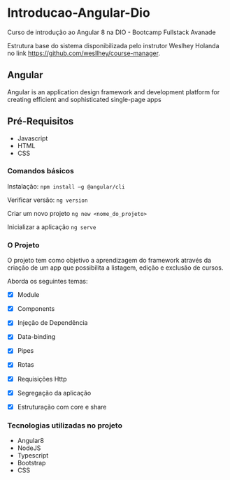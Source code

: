 # Introducao-Angular-Dio
Curso de introdução ao Angular 8 na DIO - Bootcamp Fullstack Avanade

Estrutura base do sistema disponibilizada pelo instrutor Weslhey Holanda no link https://github.com/wesllhey/course-manager.

## Angular
Angular is an application design framework and development platform for creating efficient and sophisticated single-page apps

## Pré-Requisitos
* Javascript
* HTML
* CSS

### Comandos básicos

Instalação:
```npm install –g @angular/cli```

Verificar versão:
```ng version```

Criar um novo projeto
```ng new <nome_do_projeto>```

Inicializar a aplicação
```ng serve```

### O Projeto

O projeto tem como objetivo a aprendizagem do framework através da criação de um app que possibilita a listagem, edição e exclusão de cursos.

Aborda os seguintes temas:

- [x] Module

- [x] Components

- [x] Injeção de Dependência

- [x] Data-binding

- [x] Pipes

- [x] Rotas

- [x] Requisições Http

- [x] Segregação da aplicação

- [x] Estruturação com core e share


### Tecnologias utilizadas no projeto

* Angular8
* NodeJS
* Typescript
* Bootstrap
* CSS



